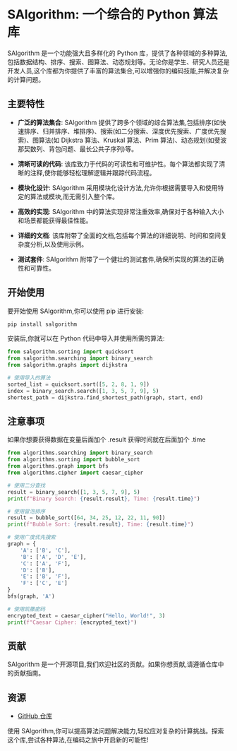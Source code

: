 # SAlgorithm: 一个综合的 Python 算法库

SAlgorithm 是一个功能强大且多样化的 Python 库，提供了各种领域的多种算法,包括数据结构、排序、搜索、图算法、动态规划等。无论你是学生、研究人员还是开发人员,这个库都为你提供了丰富的算法集合,可以增强你的编码技能,并解决复杂的计算问题。

## 主要特性

- **广泛的算法集合**: SAlgorithm 提供了跨多个领域的综合算法集,包括排序(如快速排序、归并排序、堆排序)、搜索(如二分搜索、深度优先搜索、广度优先搜索)、图算法(如 Dijkstra 算法、Kruskal 算法、Prim 算法)、动态规划(如斐波那契数列、背包问题、最长公共子序列)等。

- **清晰可读的代码**: 该库致力于代码的可读性和可维护性。每个算法都实现了清晰的注释,使你能够轻松理解逻辑并跟踪代码流程。

- **模块化设计**: SAlgorithm 采用模块化设计方法,允许你根据需要导入和使用特定的算法或模块,而无需引入整个库。

- **高效的实现**: SAlgorithm 中的算法实现非常注重效率,确保对于各种输入大小和场景都能获得最佳性能。

- **详细的文档**: 该库附带了全面的文档,包括每个算法的详细说明、时间和空间复杂度分析,以及使用示例。

- **测试套件**: SAlgorithm 附带了一个健壮的测试套件,确保所实现的算法的正确性和可靠性。

## 开始使用

要开始使用 SAlgorithm,你可以使用 pip 进行安装:

```bash
pip install salgorithm
```

安装后,你就可以在 Python 代码中导入并使用所需的算法:

```python
from salgorithm.sorting import quicksort
from salgorithm.searching import binary_search
from salgorithm.graphs import dijkstra

# 使用导入的算法
sorted_list = quicksort.sort([5, 2, 8, 1, 9])
index = binary_search.search([1, 3, 5, 7, 9], 5)
shortest_path = dijkstra.find_shortest_path(graph, start, end)
```
## 注意事项
如果你想要获得数据在变量后面加个 .result
获得时间就在后面加个 .time
```python
from algorithms.searching import binary_search
from algorithms.sorting import bubble_sort
from algorithms.graph import bfs
from algorithms.cipher import caesar_cipher

# 使用二分查找
result = binary_search([1, 3, 5, 7, 9], 5)
print(f"Binary Search: {result.result}, Time: {result.time}")

# 使用冒泡排序
result = bubble_sort([64, 34, 25, 12, 22, 11, 90])
print(f"Bubble Sort: {result.result}, Time: {result.time}")

# 使用广度优先搜索
graph = {
    'A': ['B', 'C'],
    'B': ['A', 'D', 'E'],
    'C': ['A', 'F'],
    'D': ['B'],
    'E': ['B', 'F'],
    'F': ['C', 'E']
}
bfs(graph, 'A')

# 使用凯撒密码
encrypted_text = caesar_cipher("Hello, World!", 3)
print(f"Caesar Cipher: {encrypted_text}")
```

## 贡献

SAlgorithm 是一个开源项目,我们欢迎社区的贡献。如果你想贡献,请遵循仓库中的贡献指南。

## 资源

- [GitHub 仓库](https://github.com/SoulCodingYanhun/salgorithm/)

使用 SAlgorithm,你可以提高算法问题解决能力,轻松应对复杂的计算挑战。探索这个库,尝试各种算法,在编码之旅中开启新的可能性!